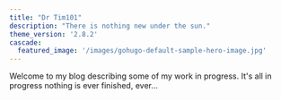 ```yaml
---
title: "Dr Tim101"
description: "There is nothing new under the sun."
theme_version: '2.8.2'
cascade:
  featured_image: '/images/gohugo-default-sample-hero-image.jpg'
---
```

Welcome to my blog describing some of my work in progress. It's all in progress nothing is ever finished, ever...
